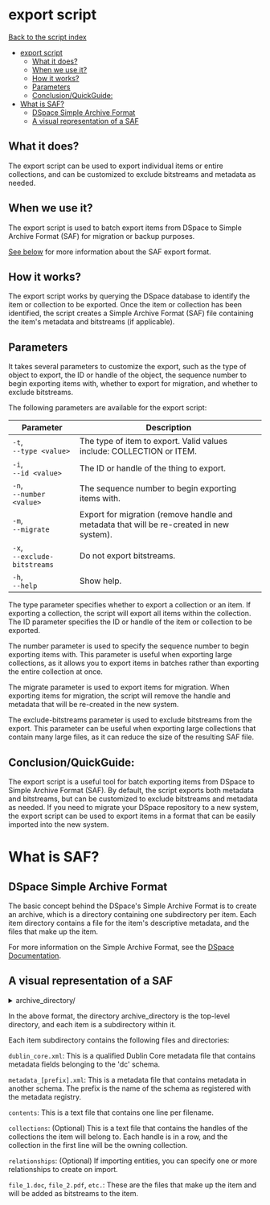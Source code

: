 # export script
[Back to the script index](index.md)
<!-- TOC -->
* [export script](#export-script)
  * [What it does?](#what-it-does)
  * [When we use it?](#when-we-use-it)
  * [How it works?](#how-it-works)
  * [Parameters](#parameters)
  * [Conclusion/QuickGuide:](#conclusionquickguide)
* [What is SAF?](#what-is-saf)
  * [DSpace Simple Archive Format](#dspace-simple-archive-format)
  * [A visual representation of a SAF](#a-visual-representation-of-a-saf)
<!-- TOC -->
## What it does?

The export script can be used to export individual items or entire collections, and can be customized to exclude
bitstreams and metadata as needed.

## When we use it?

The export script is used to batch export items from DSpace to Simple Archive Format (SAF) for migration or backup
purposes.

[See below](#what-is-saf) for more information about the SAF export format.


## How it works?

The export script works by querying the DSpace database to identify the item or collection to be exported. Once the item
or collection has been identified, the script creates a Simple Archive Format (SAF) file containing the item's metadata
and bitstreams (if applicable).

## Parameters

It takes several parameters to customize the export, such as the type of object to export, the ID or handle of the
object, the sequence number to begin exporting items with, whether to export for migration, and whether to exclude
bitstreams.

The following parameters are available for the export script:

| Parameter                         | Description                                                                              |
|-----------------------------------|------------------------------------------------------------------------------------------|
| `-t`, <br/>`--type <value>`       | The type of item to export. Valid values include: COLLECTION or ITEM.                    |
| `-i`, <br/>`--id <value>`         | The ID or handle of the thing to export.                                                 |
| `-n`, <br/>`--number <value>`     | The sequence number to begin exporting items with.                                       |
| `-m`, <br/>`--migrate`            | Export for migration (remove handle and metadata that will be re-created in new system). |
| `-x`, <br/>`--exclude-bitstreams` | Do not export bitstreams.                                                                |
| `-h`, <br/>`--help`               | Show help.                                                                               |

The type parameter specifies whether to export a collection or an item. If exporting a collection, the script will
export all items within the collection. The ID parameter specifies the ID or handle of the item or collection to be
exported.

The number parameter is used to specify the sequence number to begin exporting items with. This parameter is useful when
exporting large collections, as it allows you to export items in batches rather than exporting the entire collection at
once.

The migrate parameter is used to export items for migration. When exporting items for migration, the script will remove
the handle and metadata that will be re-created in the new system.

The exclude-bitstreams parameter is used to exclude bitstreams from the export. This parameter can be useful when
exporting large collections that contain many large files, as it can reduce the size of the resulting SAF file.

## Conclusion/QuickGuide:

The export script is a useful tool for batch exporting items from DSpace to Simple Archive Format (SAF). By default, the
script exports both metadata and bitstreams, but can be customized to exclude bitstreams and metadata as needed. If you
need to migrate your DSpace repository to a new system, the export script can be used to export items in a format that
can be easily imported into the new system.

# What is SAF?

## DSpace Simple Archive Format

The basic concept behind the DSpace's Simple Archive Format is to create an archive, which is a directory containing one
subdirectory per item. Each item directory contains a file for the item's descriptive metadata, and the files that make
up the item.

For more information on the Simple Archive Format, see the [DSpace Documentation](https://wiki.lyrasis.org/display/DSDOC7x/Importing+and+Exporting+Items+via+Simple+Archive+Format).

## A visual representation of a SAF

<details>
  <summary>archive_directory/</summary>

  <details>
    <summary>item_000/</summary>

    * dublin_core.xml         -- qualified Dublin Core metadata for metadata fields belonging to the 'dc' schema.
    * metadata_[prefix].xml   -- metadata in another schema.  The prefix is the name of the schema as registered with the metadata registry.
    * contents                -- text file containing one line per filename.
    * collections             -- (Optional) text file that contains the handles of the collections the item will belong to. Each handle in a row. Collection in first line will be the owning collection.
    * relationships           -- (Optional) If importing Entities, you can specify one or more relationships to create on import
    * file_1.doc              -- files to be added as bitstreams to the item.
    * file_2.pdf
  </details>

  <details>
    <summary>item_001/</summary>

    * dublin_core.xml         -- qualified Dublin Core metadata for metadata fields belonging to the 'dc' schema.
    * metadata_[prefix].xml   -- metadata in another schema.  The prefix is the name of the schema as registered with the metadata registry.
    * contents                -- text file containing one line per filename.
    * collections             -- (Optional) text file that contains the handles of the collections the item will belong to. Each handle in a row. Collection in first line will be the owning collection.
    * relationships           -- (Optional) If importing Entities, you can specify one or more relationships to create on import
    * file_1.doc              -- files to be added as bitstreams to the item.
    * file_2.pdf
  </details>

  <details>
    <summary>item_002/</summary>

    * dublin_core.xml         -- qualified Dublin Core metadata for metadata fields belonging to the 'dc' schema.
    * metadata_[prefix].xml   -- metadata in another schema.  The prefix is the name of the schema as registered with the metadata registry.
    * contents                -- text file containing one line per filename.
    * collections             -- (Optional) text file that contains the handles of the collections the item will belong to. Each handle in a row. Collection in first line will be the owning collection.
    * relationships           -- (Optional) If importing Entities, you can specify one or more relationships to create on import
    * file_1.doc              -- files to be added as bitstreams to the item.
    * file_2.pdf
  </details>
  <details>
    <summary>item_003/</summary>

    * dublin_core.xml         -- qualified Dublin Core metadata for metadata fields belonging to the 'dc' schema.
    * metadata_[prefix].xml   -- metadata in another schema.  The prefix is the name of the schema as registered with the metadata registry.
    * contents                -- text file containing one line per filename.
    * collections             -- (Optional) text file that contains the handles of the collections the item will belong to. Each handle in a row. Collection in first line will be the owning collection.
    * relationships           -- (Optional) If importing Entities, you can specify one or more relationships to create on import
    * file_1.doc              -- files to be added as bitstreams to the item.
    * file_2.pdf
  </details>

  <details>
    <summary>item_004/</summary>

    * dublin_core.xml         -- qualified Dublin Core metadata for metadata fields belonging to the 'dc' schema.
    * metadata_[prefix].xml   -- metadata in another schema.  The prefix is the name of the schema as registered with the metadata registry.
    * contents                -- text file containing one line per filename.
    * collections             -- (Optional) text file that contains the handles of the collections the item will belong to. Each handle in a row. Collection in first line will be the owning collection.
    * relationships           -- (Optional) If importing Entities, you can specify one or more relationships to create on import
    * file_1.doc              -- files to be added as bitstreams to the item.
    * file_2.pdf
  </details>
 
  <details>
    <summary>item_005/</summary>

    * dublin_core.xml         -- qualified Dublin Core metadata for metadata fields belonging to the 'dc' schema.
    * metadata_[prefix].xml   -- metadata in another schema.  The prefix is the name of the schema as registered with the metadata registry.
    * contents                -- text file containing one line per filename.
    * collections             -- (Optional) text file that contains the handles of the collections the item will belong to. Each handle in a row. Collection in first line will be the owning collection.
    * relationships           -- (Optional) If importing Entities, you can specify one or more relationships to create on import
    * file_1.doc              -- files to be added as bitstreams to the item.
    * file_2.pdf
  </details>
</details>


In the above format, the directory archive_directory is the top-level directory, and each item is a subdirectory within
it.

Each item subdirectory contains the following files and directories:

`dublin_core.xml`:
This is a qualified Dublin Core metadata file that contains metadata fields belonging to the 'dc' schema.

`metadata_[prefix].xml`: This is a metadata file that contains metadata in another schema. The prefix is the name of the
schema as registered with the metadata registry.

`contents`: This is a text file that contains one line per filename.

`collections`: (Optional) This is a text file that contains the handles of the collections the item will belong to. Each
handle is in a row, and the collection in the first line will be the owning collection.

`relationships`: (Optional) If importing entities, you can specify one or more relationships to create on import.

`file_1.doc`, `file_2.pdf`, `etc.`: These are the files that make up the item and will be added as bitstreams to the
item.






